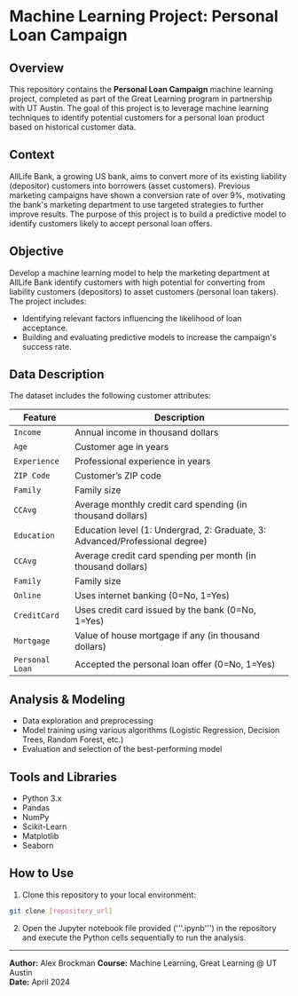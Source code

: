 # Machine Learning Project: Personal Loan Campaign

## Overview
This repository contains the **Personal Loan Campaign** machine learning project, completed as part of the Great Learning program in partnership with UT Austin. The goal of this project is to leverage machine learning techniques to identify potential customers for a personal loan product based on historical customer data.

## Context
AllLife Bank, a growing US bank, aims to convert more of its existing liability (depositor) customers into borrowers (asset customers). Previous marketing campaigns have shown a conversion rate of over 9%, motivating the bank's marketing department to use targeted strategies to further improve results. The purpose of this project is to build a predictive model to identify customers likely to accept personal loan offers.

## Objective
Develop a machine learning model to help the marketing department at AllLife Bank identify customers with high potential for converting from liability customers (depositors) to asset customers (personal loan takers). The project includes:

- Identifying relevant factors influencing the likelihood of loan acceptance.
- Building and evaluating predictive models to increase the campaign's success rate.

## Data Description
The dataset includes the following customer attributes:

| Feature      | Description                                                                 |
|--------------|-----------------------------------------------------------------------------|
| `Income`     | Annual income in thousand dollars                                           |
| `Age`        | Customer age in years                                                       |
| `Experience` | Professional experience in years                                            |
| `ZIP Code`   | Customer’s ZIP code                                                         |
| `Family`     | Family size                                                                 |
| `CCAvg`      | Average monthly credit card spending (in thousand dollars)                  |
| `Education`  | Education level (1: Undergrad, 2: Graduate, 3: Advanced/Professional degree)|
| `CCAvg`      | Average credit card spending per month (in thousand dollars)                |
| `Family`     | Family size                                                                 |
| `Online`     | Uses internet banking (0=No, 1=Yes)                                         |
| `CreditCard` | Uses credit card issued by the bank (0=No, 1=Yes)                           |
| `Mortgage`   | Value of house mortgage if any (in thousand dollars)                        |
| `Personal Loan`| Accepted the personal loan offer (0=No, 1=Yes)                             |

## Analysis & Modeling
- Data exploration and preprocessing
- Model training using various algorithms (Logistic Regression, Decision Trees, Random Forest, etc.)
- Evaluation and selection of the best-performing model

## Tools and Libraries
- Python 3.x
- Pandas
- NumPy
- Scikit-Learn
- Matplotlib
- Seaborn

## How to Use
1. Clone this repository to your local environment:
```bash
git clone [repository_url]
```

2. Open the Jupyter notebook file provided ('''.ipynb''') in the repository and execute the Python cells sequentially to run the analysis.

---

**Author:** Alex Brockman
**Course:** Machine Learning, Great Learning @ UT Austin  
**Date:** April 2024

